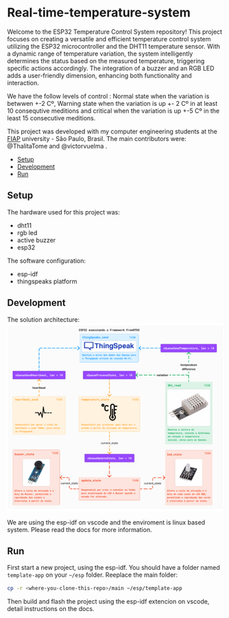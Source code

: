 # Real-time-temperature-system
Welcome to the ESP32 Temperature Control System repository! This project focuses on creating a versatile and efficient temperature control system utilizing the ESP32 microcontroller and the DHT11 temperature sensor. With a dynamic range of temperature variation, the system intelligently determines the status based on the measured temperature, triggering specific actions accordingly. The integration of a buzzer and an RGB LED adds a user-friendly dimension, enhancing both functionality and interaction.

We have the follow levels of control : Normal state when the variation is betwwen +-2 Cº, Warning state when the variation is up +- 2 Cº in at least 10 consequtive meditions and critical when the variation is up +-5 Cº in the least 15 consecutive meditions.

This project was developed  with my computer engineering students at the [FIAP](https://www.fiap.com.br/) university - São Paulo, Brasil. The main contributors were: @ThalitaTome  and @victorvuelma .

- [Setup](#setup)
- [Development](#development)
- [Run](#contribution-guide)

## Setup

The hardware used for this project was:
- dht11
- rgb led
- active buzzer
- esp32

The software configuration:

- esp-idf
- thingspeaks platform

## Development

The solution architecture:
![iot-architecture](docs/arquitectura_realtimesystem.png)

We are using the esp-idf on vscode and the enviroment is linux based system. Please read the docs for more information.

## Run

First start a new project, using the esp-idf. You should have a folder named `template-app` on your `~/esp` folder.
Reeplace the main folder:

```sh
cp -r <where-you-clone-this-repo>/main ~/esp/template-app
```

Then build and flash the project using the esp-idf extencion on vscode, detail instructions on the docs.
